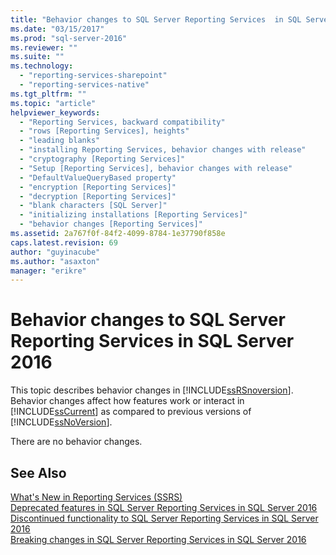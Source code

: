 ```yaml
---
title: "Behavior changes to SQL Server Reporting Services  in SQL Server 2016 | Microsoft Docs"
ms.date: "03/15/2017"
ms.prod: "sql-server-2016"
ms.reviewer: ""
ms.suite: ""
ms.technology: 
  - "reporting-services-sharepoint"
  - "reporting-services-native"
ms.tgt_pltfrm: ""
ms.topic: "article"
helpviewer_keywords: 
  - "Reporting Services, backward compatibility"
  - "rows [Reporting Services], heights"
  - "leading blanks"
  - "installing Reporting Services, behavior changes with release"
  - "cryptography [Reporting Services]"
  - "Setup [Reporting Services], behavior changes with release"
  - "DefaultValueQueryBased property"
  - "encryption [Reporting Services]"
  - "decryption [Reporting Services]"
  - "blank characters [SQL Server]"
  - "initializing installations [Reporting Services]"
  - "behavior changes [Reporting Services]"
ms.assetid: 2a767f0f-84f2-4099-8784-1e37790f858e
caps.latest.revision: 69
author: "guyinacube"
ms.author: "asaxton"
manager: "erikre"
---
```

# Behavior changes to SQL Server Reporting Services  in SQL Server 2016
  This topic describes behavior changes in [!INCLUDE[ssRSnoversion](../includes/ssrsnoversion-md.md)]. Behavior changes affect how features work or interact in [!INCLUDE[ssCurrent](../includes/sscurrent-md.md)] as compared to previous versions of [!INCLUDE[ssNoVersion](../includes/ssnoversion-md.md)].  
  
 There are no behavior changes.
  
## See Also  
 [What's New in Reporting Services &#40;SSRS&#41;](../reporting-services/what-s-new-in-sql-server-reporting-services-ssrs.md)    
 [Deprecated features in SQL Server Reporting Services in SQL Server 2016](../reporting-services/deprecated-features-in-sql-server-reporting-services-ssrs.md)  
 [Discontinued functionality to SQL Server Reporting Services in SQL Server 2016](../reporting-services/discontinued-functionality-to-sql-server-reporting-services-in-sql-server.md)   
 [Breaking changes in SQL Server Reporting Services in SQL Server 2016](../reporting-services/breaking-changes-in-sql-server-reporting-services-in-sql-server-2016.md)
  
  
